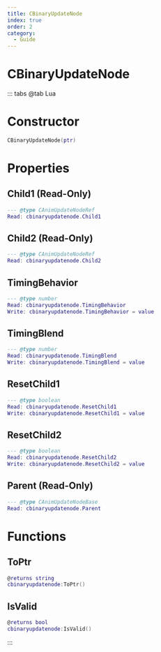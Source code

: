```yaml
---
title: CBinaryUpdateNode
index: true
order: 2
category:
  - Guide
---
```


# CBinaryUpdateNode

::: tabs
@tab Lua
# Constructor
```lua
CBinaryUpdateNode(ptr)
```
# Properties
## Child1 (Read-Only)
```lua
--- @type CAnimUpdateNodeRef
Read: cbinaryupdatenode.Child1
```
## Child2 (Read-Only)
```lua
--- @type CAnimUpdateNodeRef
Read: cbinaryupdatenode.Child2
```
## TimingBehavior 
```lua
--- @type number
Read: cbinaryupdatenode.TimingBehavior
Write: cbinaryupdatenode.TimingBehavior = value
```
## TimingBlend 
```lua
--- @type number
Read: cbinaryupdatenode.TimingBlend
Write: cbinaryupdatenode.TimingBlend = value
```
## ResetChild1 
```lua
--- @type boolean
Read: cbinaryupdatenode.ResetChild1
Write: cbinaryupdatenode.ResetChild1 = value
```
## ResetChild2 
```lua
--- @type boolean
Read: cbinaryupdatenode.ResetChild2
Write: cbinaryupdatenode.ResetChild2 = value
```
## Parent (Read-Only)
```lua
--- @type CAnimUpdateNodeBase
Read: cbinaryupdatenode.Parent
```
# Functions
## ToPtr
```lua
@returns string
cbinaryupdatenode:ToPtr()
```
## IsValid
```lua
@returns bool
cbinaryupdatenode:IsValid()
```

:::